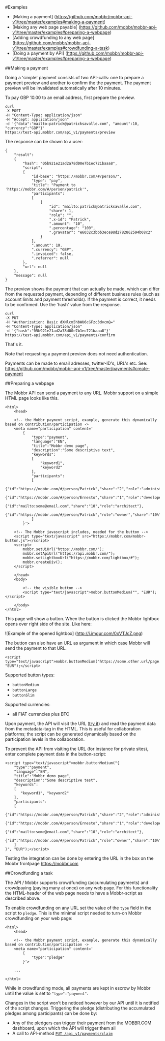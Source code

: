 #Examples

- [Making a payment] (https://github.com/mobbr/mobbr-api-v1/tree/master/examples#making-a-payment)
- [Making any web page payable] (https://github.com/mobbr/mobbr-api-v1/tree/master/examples#preparing-a-webpage)
- [Adding crowdfunding to any web page] (https://github.com/mobbr/mobbr-api-v1/tree/master/examples#crowdfunding-a-task)
- [Doing a payment by API] (https://github.com/mobbr/mobbr-api-v1/tree/master/examples#preparing-a-webpage)

##Making a payment

Doing a 'simple' payment consists of two API-calls: one to prepare a payment preview and another to confirm the the payment. The payment preview will be invalidated automatically after 10 minutes.

To pay GBP 10.00 to an email address, first prepare the preview.

    curl 
    -X POST 
    -H "Content-Type: application/json" 
    -H "Accept: application/json" 
    -d '{"data":"mailto:patrick@patricksavalle.com", "amount":10, "currency":"GBP"}' 
    https://test-api.mobbr.com/api_v1/payments/preview

The response can be shown to a user:

    {
        "result": 
        {
            "hash": "05b921e21ad2a78d00e7b1ec721baaa8",
            "script": 
            {
                "id-base": "https://mobbr.com/#/person/",
                "type": "pay",
                "title": "Payment to 'https://mobbr.com/#/person/patrick'",
                "participants": 
                [
                    {
                        "id": "mailto:patrick@patricksavalle.com",
                        "share": 1,
                        "role": "",
                        ".x-id": "Patrick",
                        ".amount": "10",
                        ".percentage": "100",
                        ".gravatar": "e6032c3bbb3ece98d2782862594b08c2"
                    }
                ],
                ".amount": 10,
                ".currency": "GBP",
                ".invoiced": false,
                ".referrer": null
            },
            "url": null
        },
        "message": null
    }

The preview shows the payment that can actually be made, which can differ from the requested payment, depending of different business rules (such as account limits and payment thresholds). If the payment is correct, it needs to be confirmed. Use the 'hash' value from the response.

    curl 
    -X PUT 
    -H "Authorization: Basic dXNlcm5hbWU6cGFzc3dvcmQ=" 
    -H "Content-Type: application/json" 
    -d '{"hash":"05b921e21ad2a78d00e7b1ec721baaa8"}' 
    https://test-api.mobbr.com/api_v1/payments/confirm
    
That's it.

Note that requesting a payment preview does not need authentication.

Payments can be made to email adresses, twitter-ID's, URL's etc. See: https://github.com/mobbr/mobbr-api-v1/tree/master/payments#create-payment


##Preparing a webpage

The Mobbr API can send a payment to any URL. Mobbr support on a simple HTML page looks like this. 

    <html>
        <head>
        
        <!-- the Mobbr payment script, example, generate this dynamically based on contribution/participation ->
        <meta name="participation" content='
            {
                "type":"payment",
                "language":"EN",
                "title":"Mobbr demo page",
                "description":"Some descriptive text",
                "keywords":
                [
                    "keyword1",
                    "keyword2"
                ],
                "participants":
                [
                    {"id":"https://mobbr.com/#/person/Patrick","share":"2","role":"administrator"},
                    {"id":"https://mobbr.com/#/person/Ernesto","share":"1","role":"developer"},
                    {"id":"mailto:some@email.com","share":"10","role":"architect"},
                    {"id":"https://mobbr.com/#/person/Patrick","role":"owner","share":"10%"}
                ]
            }'>
        
        <!-- The Mobbr javascript includes, needed for the button -->
        <script type="text/javascript" src="https://mobbr.com/mobbr-button.js"></script>
        <script>
            mobbr.setUiUrl("https://mobbr.com/");
            mobbr.setApiUrl("https://api.mobbr.com/");
            mobbr.setLightboxUrl("https://mobbr.com/lightbox/#");
            mobbr.createDiv();
        </script>            
        
        </head>
        <body>
        
            <!-- the visible button -->
            <script type="text/javascript">mobbr.buttonMedium("", "EUR");</script>

        </body>
    </html>
    
This page will show a button. When the button is clicked the Mobbr lightbox opens over right side of the site. Like here:
    
![Example of the opened lightbox]
(http://i.imgur.com/0xVTJcZ.png)

The button can also have an URL as argument in which case Mobbr will send the payment to that URL.

    <script type="text/javascript">mobbr.buttonMedium("https://some.other.url/page.html", "EUR");</script>
    
Supported button types:
- `buttonMedium`
- `buttonLarge`
- `buttonSlim`

Supported currencies:
- all FIAT currencies plus BTC

Upon payment, the API will visit the URL ([try it](https://mobbr.com/#/task/aHR0cHM6Ly9naXRodWIuY29tL0JpdC1OYXRpb24vdG94Y29yZQ==/view)) and read the payment data from the metadata-tag in the HTML. This is useful for collaboration platforms; the script can be generated dynamically based on the participation levels in the collaboration.

To prevent the API from visiting the URL (for instance for private sites), enter complete payment data in the button-script:

    <script type="text/javascript">mobbr.buttonMedium("{
        "type":"payment",
        "language":"EN",
        "title":"Mobbr demo page",
        "description":"Some descriptive test",
        "keywords":
        [
           "keyword1", "keyword2"
        ],
        "participants":
        [
            {"id":"https://mobbr.com/#/person/Patrick","share":"2","role":"administrator"},
            {"id":"https://mobbr.com/#/person/Ernesto","share":"1","role":"developer"},
            {"id":"mailto:some@email.com","share":"10","role":"architect"},
            {"id":"https://mobbr.com/#/person/Patrick","role":"owner","share":"10%"}
        ]
    }", "EUR");</script>

Testing the integration can be done by entering the URL in the box on the Mobbr frontpage https://mobbr.com

##Crowdfunding a task

The API / Mobbr supports crowdfunding (accumulating payments) and crowdpaying (paying many at once) on any web page. For this functionality the HTML-header of the web page needs to have a Mobbr-script as described above.

To enable crowdfunding on any URL set the value of the `type` field in the script to `pledge`. This is the minimal script needed to turn-on Mobbr crowdfunding on your web page: 

    <html>
        <head>
        
        <!-- the Mobbr payment script, example, generate this dynamically based on contribution/participation ->
        <meta name="participation" content='
            {
                "type":"pledge"
            }'>
        
        ...
        
    </html>

While in crowdfunding mode, all payments are kept in escrow by Mobbr until the value is set to `"type":"payment"`. 
 
Changes in the script won't be noticed however by our API until it is notified of the script changes. Triggering the pledge (distributing the accumulated pledges among participants) can be done by:
- Any of the pledgers can trigger their payment from the MOBBR.COM dashboard, upon which the API will trigger them all
- A call to API-method [`PUT /api_v1/payments/claim`](https://github.com/mobbr/mobbr-api-v1/tree/master/payments#claim-payments) 

